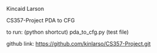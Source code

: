 Kincaid Larson

CS357-Project PDA to CFG

to run:
(python shortcut) pda_to_cfg.py (test file)

github link: https://github.com/kinlarso/CS357-Project.git